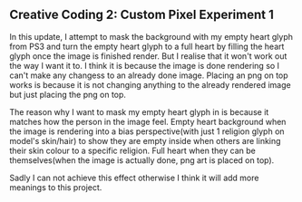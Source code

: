 ## Creative Coding 2: Custom Pixel Experiment 1

In this update, I attempt to mask the background with my
empty heart glyph from PS3 and turn the empty heart glyph
to a full heart by filling the heart glyph once the image
is finished render. But I realise that it won't work out
the way I want it to. I think it is because the image is done
rendering so I can't make any changess to an already done
image. Placing an png on top works is because it is not
changing anything to the already rendered image but just
placing the png on top.

The reason why I want to mask my empty heart glyph in
is because it matches how the person in the image
feel. Empty heart background when the image is rendering
into a bias perspective(with just 1 religion glyph on
model's skin/hair) to show they are empty inside when
others are linking their skin colour to a specific religion.
Full heart when they can be themselves(when the image is 
actually done, png art is placed on top).

Sadly I can not achieve this effect otherwise I think
it will add more meanings to this project.